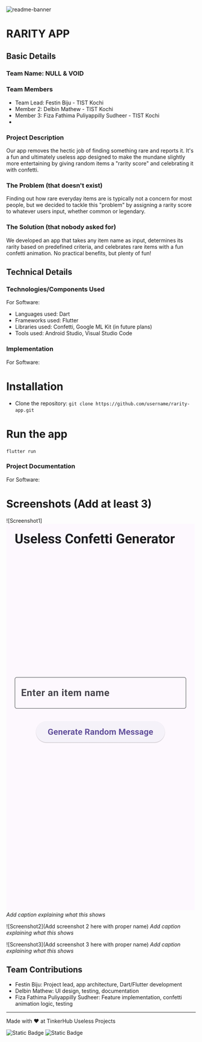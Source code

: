 <img width="1280" alt="readme-banner" src="https://github.com/user-attachments/assets/35332e92-44cb-425b-9dff-27bcf1023c6c">

# RARITY APP


## Basic Details
### Team Name: NULL & VOID


### Team Members
- Team Lead: Festin Biju - TIST Kochi
- Member 2: Delbin Mathew - TIST Kochi
- Member 3: Fiza Fathima Puliyappilly Sudheer - TIST Kochi
- 
### Project Description
Our app removes the hectic job of finding something rare and reports it. It's a fun and ultimately useless app designed to make the mundane slightly more entertaining by giving random items a "rarity score" and celebrating it with confetti.

### The Problem (that doesn't exist)
Finding out how rare everyday items are is typically not a concern for most people, but we decided to tackle this "problem" by assigning a rarity score to whatever users input, whether common or legendary.

### The Solution (that nobody asked for)
We developed an app that takes any item name as input, determines its rarity based on predefined criteria, and celebrates rare items with a fun confetti animation. No practical benefits, but plenty of fun!

## Technical Details
### Technologies/Components Used
For Software:
- Languages used: Dart
- Frameworks used: Flutter
- Libraries used: Confetti, Google ML Kit (in future plans)
- Tools used: Android Studio, Visual Studio Code

### Implementation
For Software:
# Installation
- Clone the repository:
`git clone https://github.com/username/rarity-app.git`
# Run the app
`flutter run`

### Project Documentation
For Software:
# Screenshots (Add at least 3)
![Screenshot1]
![alt text](https://github.com/FestinBiju/useless_project_temp/blob/main/images/img%201.jpg?raw=true)
*Add caption explaining what this shows*

![Screenshot2](Add screenshot 2 here with proper name)
*Add caption explaining what this shows*

![Screenshot3](Add screenshot 3 here with proper name)
*Add caption explaining what this shows*

## Team Contributions
- Festin Biju: Project lead, app architecture, Dart/Flutter development
- Delbin Mathew: UI design, testing, documentation
- Fiza Fathima Puliyappilly Sudheer: Feature implementation, confetti animation logic, testing

---
Made with ❤️ at TinkerHub Useless Projects 

![Static Badge](https://img.shields.io/badge/TinkerHub-24?color=%23000000&link=https%3A%2F%2Fwww.tinkerhub.org%2F)
![Static Badge](https://img.shields.io/badge/UselessProject--24-24?link=https%3A%2F%2Fwww.tinkerhub.org%2Fevents%2FQ2Q1TQKX6Q%2FUseless%2520Projects)



